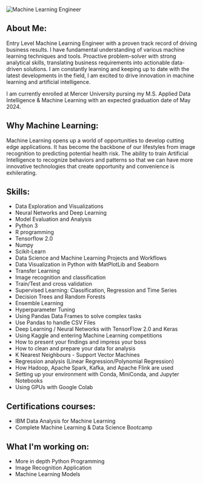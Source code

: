 ![Machine Learning Engineer](https://github.com/cglaunchtech/tempImgs/blob/8012d1be2725c040c611e570831121e6e5c7acdb/tempimgs/github-header-image.png)

## About Me:

Entry Level Machine Learning Engineer with a proven track record of driving business results. I have fundamental understanding of various machine learning techniques and tools. Proactive problem-solver with strong analytical skills, translating business requirements into actionable data-driven solutions. I am constantly learning and keeping up to date with the latest developments in the field, I am excited to drive innovation in machine learning and artificial intelligence.

I am currently enrolled at Mercer University pursing my M.S. Applied Data Intelligence & Machine Learning with an expected graduation date of May 2024.

## Why Machine Learning:

Machine Learning opens up a world of opportunities to develop cutting edge applications. It has become the backbone of our lifestyles from image recognition to predicting potential health risk. The ability to train Artificial Intelligence to recognize behaviors and patterns so that we can have more innovative technologies that create opportunity and convenience is exhilerating. 

## Skills:

- Data Exploration and Visualizations
- Neural Networks and Deep Learning 
- Model Evaluation and Analysis
- Python 3 
- R programming
- Tensorflow 2.0
- Numpy
- Scikit-Learn
- Data Science and Machine Learning Projects and Workflows
- Data Visualization in Python with MatPlotLib and Seaborn
- Transfer Learning
- Image recognition and classification
- Train/Test and cross validation
- Supervised Learning: Classification, Regression and Time Series
- Decision Trees and Random Forests
- Ensemble Learning
- Hyperparameter Tuning
- Using Pandas Data Frames to solve complex tasks
- Use Pandas to handle CSV Files
- Deep Learning / Neural Networks with TensorFlow 2.0 and Keras 
- Using Kaggle and entering Machine Learning competitions 
- How to present your findings and impress your boss 
- How to clean and prepare your data for analysis
- K Nearest Neighbours - Support Vector Machines 
- Regression analysis (Linear Regression/Polynomial Regression)
- How Hadoop, Apache Spark, Kafka, and Apache Flink are used 
- Setting up your environment with Conda, MiniConda, and Jupyter Notebooks
- Using GPUs with Google Colab

## Certifications courses:

- IBM Data Analysis for Machine Learning
- Complete Machine Learning & Data Science Bootcamp

## What I'm working on:

- More in depth Python Programming
- Image Recognition Application
- Machine Learning Models


